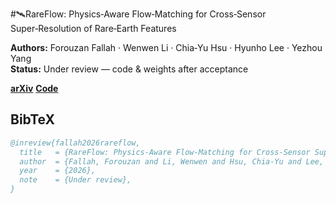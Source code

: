 #🛰️RareFlow: Physics‑Aware Flow‑Matching for Cross‑Sensor Super‑Resolution of Rare‑Earth Features

**Authors:** Forouzan Fallah · Wenwen Li · Chia‑Yu Hsu · Hyunho Lee · Yezhou Yang  
**Status:** Under review — code & weights after acceptance

[**arXiv**]() [**Code**](https://github.com/rareflow/rareflow)


## BibTeX
```bibtex
@inreview{fallah2026rareflow,
  title   = {RareFlow: Physics-Aware Flow-Matching for Cross-Sensor Super-Resolution of Rare-Earth Features},
  author  = {Fallah, Forouzan and Li, Wenwen and Hsu, Chia-Yu and Lee, Hyunho and Yang, Yezhou},
  year    = {2026},
  note    = {Under review},
}
```
